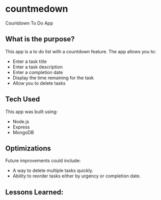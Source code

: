 # countmedown
Countdown To Do App

## What is the purpose?
This app is a to do list with a countdown feature. The app allows you to:

* Enter a task title
* Enter a task description
* Enter a completion date
* Display the time remaining for the task
* Allow you to delete tasks

## Tech Used
This app was built using:

* Node.js
* Express
* MongoDB

## Optimizations

Future improvements could include:

* A way to delete multiple tasks quickly. 
* Ability to reorder tasks either by urgency or completion date.

## Lessons Learned:
